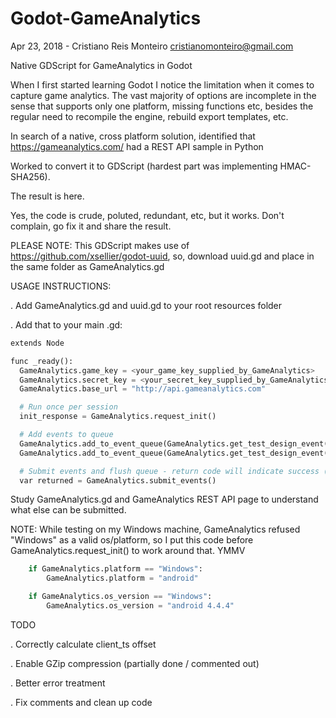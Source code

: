 # Godot-GameAnalytics

Apr 23, 2018 - Cristiano Reis Monteiro <cristianomonteiro@gmail.com>

Native GDScript for GameAnalytics in Godot

When I first started learning Godot I notice the limitation when it comes to capture game analytics. The vast majority of options are incomplete in the sense that supports only one platform, missing functions etc, besides the regular need to recompile the engine, rebuild export templates, etc.

In search of a native, cross platform solution, identified that https://gameanalytics.com/ had a REST API sample in Python

Worked to convert it to GDScript (hardest part was implementing HMAC-SHA256).

The result is here.

Yes, the code is crude, poluted, redundant, etc, but it works. Don't complain, go fix it and share the result.

PLEASE NOTE: This GDScript makes use of https://github.com/xsellier/godot-uuid, so, download uuid.gd and place in the same folder as GameAnalytics.gd

USAGE INSTRUCTIONS:

. Add GameAnalytics.gd and uuid.gd to your root resources folder

. Add that to your main .gd:

```python
extends Node

func _ready():
  GameAnalytics.game_key = <your_game_key_supplied_by_GameAnalytics>
  GameAnalytics.secret_key = <your_secret_key_supplied_by_GameAnalytics>
  GameAnalytics.base_url = "http://api.gameanalytics.com"

  # Run once per session
  init_response = GameAnalytics.request_init()

  # Add events to queue
  GameAnalytics.add_to_event_queue(GameAnalytics.get_test_design_event("player:new_level", 1))
  GameAnalytics.add_to_event_queue(GameAnalytics.get_test_design_event("player:new_level", 2))

  # Submit events and flush queue - return code will indicate success (200) or failure (400, 401, 404)
  var returned = GameAnalytics.submit_events()
```

Study GameAnalytics.gd and GameAnalytics REST API page to understand what else can be submitted.

NOTE: While testing on my Windows machine, GameAnalytics refused "Windows" as a valid os/platform, so I put this code before GameAnalytics.request_init() to work around that. YMMV

```python
	if GameAnalytics.platform == "Windows":
		GameAnalytics.platform = "android"

	if GameAnalytics.os_version == "Windows":
		GameAnalytics.os_version = "android 4.4.4"
 ```
 
TODO

. Correctly calculate client_ts offset

. Enable GZip compression (partially done / commented out)

. Better error treatment

. Fix comments and clean up code
